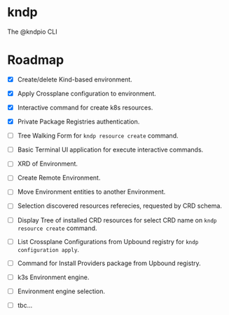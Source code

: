 # kndp
The @kndpio CLI

# Roadmap
- [X] Create/delete Kind-based environment.
- [X] Apply Crossplane configuration to environment.
- [X] Interactive command for create k8s resources.
- [X] Private Package Registries authentication.
- [ ] Tree Walking Form for `kndp resource create` command.
- [ ] Basic Terminal UI application for execute interactive commands.
- [ ] XRD of Environment.
- [ ] Create Remote Environment.
- [ ] Move Environment entities to another Environment.
- [ ] Selection discovered resources referecies, requested by CRD schema.
- [ ] Display Tree of installed CRD resources for select CRD name on `kndp resource create` command.
- [ ] List Crossplane Configurations from Upbound registry for `kndp configuration apply`.
- [ ] Command for Install Providers package from Upbound registry.
- [ ] k3s Environment engine.
- [ ] Environment engine selection.
- [ ] tbc...


